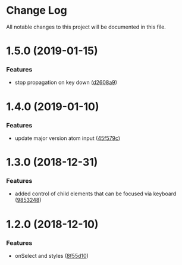 # Change Log

All notable changes to this project will be documented in this file.

<a name="1.5.0"></a>
# 1.5.0 (2019-01-15)


### Features

* stop propagation on key down ([d2608a9](https://github.com/SUI-Components/sui-components/commit/d2608a9))



<a name="1.4.0"></a>
# 1.4.0 (2019-01-10)


### Features

* update major version atom input ([45f579c](https://github.com/SUI-Components/sui-components/commit/45f579c))



<a name="1.3.0"></a>
# 1.3.0 (2018-12-31)


### Features

* added control of child elements that can be focused via keyboard ([9853248](https://github.com/SUI-Components/sui-components/commit/9853248))



<a name="1.2.0"></a>
# 1.2.0 (2018-12-10)


### Features

* onSelect and styles ([8f55d10](https://github.com/SUI-Components/sui-components/commit/8f55d10))



